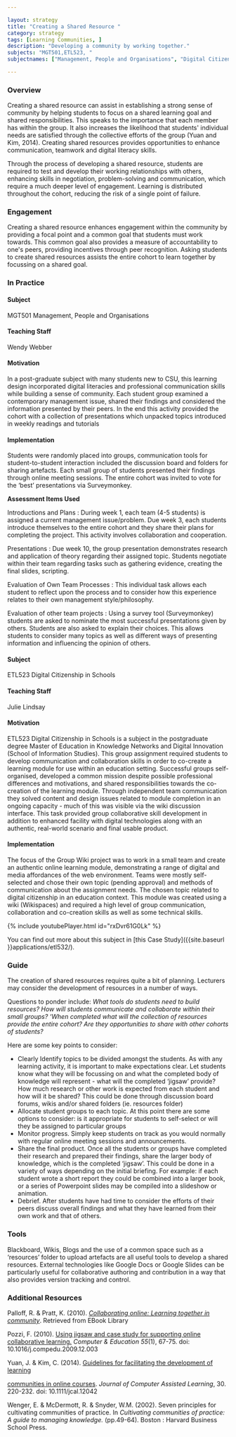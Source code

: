 ```yaml
---

layout: strategy
title: "Creating a Shared Resource "
category: strategy
tags: [Learning Communities, ]
description: "Developing a community by working together."
subjects: "MGT501,ETL523, "
subjectnames: ["Management, People and Organisations", "Digital Citizenship in Schools", ]

---
```


### Overview

Creating a shared resource can assist in establishing a strong sense of community by helping students to focus on a shared learning goal and shared responsibilities. This speaks to the importance that each member has within the group. It also increases the likelihood that students' individual needs are satisfied through the collective efforts of the group (Yuan and Kim, 2014). Creating shared resources provides opportunities to enhance communication, teamwork and digital literacy skills. 

Through the process of developing a shared resource, students are required to test and develop their working relationships with others, enhancing skills in negotiation, problem-solving and communication, which require a much deeper level of engagement. Learning is distributed throughout the cohort, reducing the risk of a single point of failure.

### Engagement

Creating a shared resource enhances engagement within the community by providing a focal point and a common goal that students must work towards. This common goal also provides a measure of accountability to one's peers, providing incentives through peer recognition. Asking students to create shared resources assists the entire cohort to learn together by focussing on a shared goal.

### In Practice
<div class="u-release practice" >

<div class="practice-item">
<div class="practice-content" markdown="1">

#### Subject

MGT501 Management, People and Organisations

#### Teaching Staff

Wendy Webber

#### Motivation

In a post-graduate subject with many students new to CSU, this learning design incorporated digital literacies and professional communication skills while building a sense of community. Each student group examined a contemporary management issue, shared their findings and considered the information presented by their peers. In the end this activity provided the cohort with a collection of presentations which unpacked topics introduced in weekly readings and tutorials

#### Implementation

Students were randomly placed into groups, communication tools for student-to-student interaction included the discussion board and folders for sharing artefacts. Each small group of students presented their findings through online meeting sessions. The entire cohort was invited to vote for the ‘best’ presentations via Surveymonkey.

**Assessment Items Used**

Introductions and Plans
: During week 1, each team (4-5 students) is assigned a current management issue/problem. Due week 3, each students introduce themselves to the entire cohort and they share their plans for completing the project. This activity involves collaboration and cooperation.

Presentations
: Due week 10, the group presentation demonstrates research and application of theory regarding their assigned topic. Students negotiate within their team regarding tasks such as gathering evidence, creating the final slides, scripting.

Evaluation of Own Team Processes
: This individual task allows each student to reflect upon the process and to consider how this experience relates to their own management style/philosophy.

Evaluation of other team projects
: Using a survey tool (Surveymonkey) students are asked to nominate the most successful presentations given by others. Students are also asked to explain their choices. This allows students to consider many topics as well as different ways of presenting information and influencing the opinion of others.

</div>
</div>

<div class="practice-item">
<div class="practice-content" markdown="1">

#### Subject

ETL523 Digital Citizenship in Schools

#### Teaching Staff

Julie Lindsay

#### Motivation

ETL523 Digital Citizenship in Schools is a subject in the postgraduate degree Master of Education in Knowledge Networks and Digital Innovation (School of Information Studies). This group assignment required students to develop communication and collaboration skills in order to co-create a learning module for use within an education setting. Successful groups self-organised, developed a common mission despite possible professional differences and motivations, and shared responsibilities towards the co-creation of the learning module. Through independent team communication they solved content and design issues related to module completion in an ongoing capacity - much of this was visible via the wiki discussion interface. This task provided group collaborative skill development in addition to enhanced facility with digital technologies along with an authentic, real-world scenario and final usable product.

#### Implementation

The focus of the Group Wiki project was to work in a small team and create an authentic online learning module, demonstrating a range of digital and media affordances of the web environment. Teams were mostly self-selected and chose their own topic (pending approval) and methods of communication about the assignment needs. The chosen topic related to digital citizenship in an education context. This module was created using a wiki (Wikispaces) and required a high level of group communication, collaboration and co-creation skills as well as some technical skills.

{% include youtubePlayer.html id="rxDvr61G0Lk" %}

You can find out more about this subject in [this Case Study]({{site.baseurl }}applications/etl532/).

</div>
</div>
</div>

### Guide

The creation of shared resources requires quite a bit of planning. Lecturers may consider the development of resources in a number of ways.

Questions to ponder include: *What tools do students need to build resources? How will students communicate and collaborate within their small groups? ‘When completed what will the collection of resources provide the entire cohort? Are they opportunities to share with other cohorts of students?*

Here are some key points to consider:

* Clearly Identify topics to be divided amongst the students. As with any learning activity, it is important to make expectations clear. Let students know what they will be focussing on and what the completed body of knowledge will represent - what will the completed ‘jigsaw’ provide? How much research or other work is expected from each student and how will it be shared? This could be done through discussion board forums, wikis and/or shared folders (ie. resources folder)
* Allocate student groups to each topic. At this point there are some options to consider: is it appropriate for students to self-select or will they be assigned to particular groups
* Monitor progress. Simply keep students on track as you would normally with regular online meeting sessions and announcements.
* Share the final product. Once all the students or groups have completed their research and prepared their findings, share the larger body of knowledge, which is the completed ‘jigsaw’. This could be done in a variety of ways depending on the initial briefing. For example: if each student wrote a short report they could be combined into a larger book, or a series of Powerpoint slides may be compiled into a slideshow or animation.
* Debrief. After students have had time to consider the efforts of their peers discuss overall findings and what they have learned from their own work and that of others.

### Tools

Blackboard, Wikis, Blogs and the use of a common space such as a ‘resources’ folder to upload artefacts are all useful tools to develop a shared resources. External technologies like Google Docs or Google Slides can be particularly useful for collaborative authoring and contribution in a way that also provides version tracking and control.

### Additional Resources

<div class="apa-ref" markdown="1">

Palloff, R. & Pratt, K. (2010). *[Collaborating online: Learning together in community](http://www.csuau.eblib.com.ezproxy.csu.edu.au/patron/FullRecord.aspx?p=529967)*. Retrieved from EBook Library

Pozzi, F. (2010). [Using jigsaw and case study for supporting online collaborative learning.](http://www.sciencedirect.com.ezproxy.csu.edu.au/science/article/pii/S0360131509003388) *Computer & Education 55*(1), 67-75.
doi: 10.1016/j.compedu.2009.12.003

Yuan, J. & Kim, C. (2014). [Guidelines for facilitating the development of learning ](http://onlinelibrary.wiley.com.ezproxy.csu.edu.au/doi/10.1111/jcal.12042/full)

[communities in online courses](http://onlinelibrary.wiley.com.ezproxy.csu.edu.au/doi/10.1111/jcal.12042/full). *Journal of Computer Assisted Learning*, 30. 220-232. doi: 10.1111/jcal.12042

Wenger, E. & McDermott, R. & Snyder, W.M. (2002). Seven principles for cultivating communities of practice. In *Cultivating communities of practice: A guide to managing knowledge.* (pp.49-64). Boston : Harvard Business School Press.
</div>
